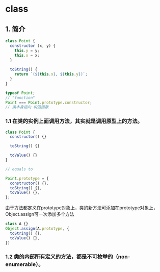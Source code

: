 # class
## 1. 简介
```js
class Point {
  constructor (x, y) {
    this.y = y;
    this.x = x;
  }
  
  toString() {
    return `(${this.x}, ${this.y})`;
  }
}

typeof Point;
// "function"
Point === Point.prototype.constructor;
// 类本身指向 构造函数
```

### 1.1 在类的实例上面调用方法，其实就是调用原型上的方法。
```js
class Point {
  constructor() {}

  toString() {}

  toValue() {}
}

// equals to

Point.prototype = {
  constructor() {},
  toString() {},
  toValue() {},
};

```
由于方法都定义在prototype对象上，类的新方法可添加在prototype对象上，Object.assign可一次添加多个方法
```js
class A {}
Object.assign(A.prototype, {
  toString() {},
  toValue() {},
})
```
### 1.2 类的内部所有定义的方法，都是不可枚举的（non-enumerable）。

